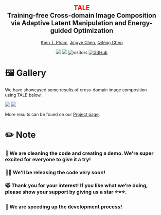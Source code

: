 
<div align="center">
<h2><font color="red"> TALE </font></center> <br> <center>Training-free Cross-domain Image Composition via
Adaptive Latent Manipulation and Energy-guided Optimization</h2>

[Kien T. Pham](https://tkpham3105.github.io/), [Jingye Chen](https://jingyechen.github.io/), [Qifeng Chen](https://cqf.io)

<a href=''><img src='https://img.shields.io/badge/ArXiv-2403.08268-red'></a> 
<a href='https://tkpham3105.github.io/tale/'><img src='https://img.shields.io/badge/Project-Page-Green'></a>  ![visitors](https://visitor-badge.laobi.icu/badge?page_id=tkpham3105.TALE&left_color=green&right_color=red)  [![GitHub](https://img.shields.io/github/stars/tkpham3105/TALE?style=social)](https://github.com/tkpham3105/TALE) 
</div>


# 🖼 Gallery

We have showcased some results of cross-domain image composition using TALE below.

<img src='visualization/Slide1.PNG'>

<img src='visualization/Slide2.PNG'>

More results can be found on our [Project page](https://tkpham3105.github.io/tale/).



# ✏️ Note  
### 🧹 We are cleaning the code and creating a demo. We're super excited for everyone to give it a try!
### 🧑‍💻 We'll be releasing the code very soon!
### 😸 Thank you for your interest! If you like what we're doing, please show your support by giving us a star ⭐️⭐️⭐️.
### 🚀 We are speeding up the development process! 
